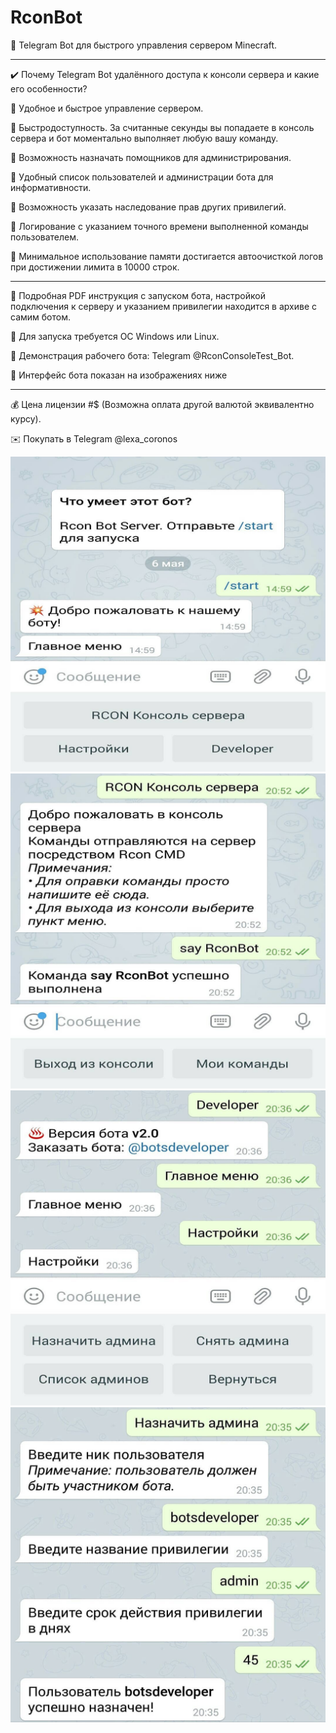 # RconBot

💎 Telegram Bot для быстрого управления сервером Minecraft.

-----------------------------------

✔️ Почему Telegram Bot удалённого доступа к консоли сервера и какие его особенности?

🔸 Удобное и быстрое управление сервером.

🔸 Быстродоступность. За считанные секунды вы попадаете в консоль сервера и бот моментально выполняет любую вашу команду.

🔸 Возможность назначать помощников для администрирования.

🔸 Удобный список пользователей и администрации бота для информативности.

🔸 Возможность указать наследование прав других привилегий.

🔸 Логирование с указанием точного времени выполненной команды пользователем.

🔸 Минимальное использование памяти достигается автоочисткой логов при достижении лимита в 10000 строк.

-----------------------------------

🔹 Подробная PDF инструкция с запуском бота, настройкой подключения к серверу и указанием привилегии находится в архиве с самим ботом.

🔹 Для запуска требуется ОС Windows или Linux.

🔹 Демонстрация рабочего бота: Telegram @RconConsoleTest_Bot.

🔹 Интерфейс бота показан на изображениях ниже

-----------------------------------

💰 Цена лицензии #$ (Возможна оплата другой валютой эквивалентно курсу).

✉️ Покупать в Telegram @lexa_coronos


![screen1](https://github.com/LexaCoronos/RconBot/blob/master/img/screenshot1.jpg)
![screen2](https://github.com/LexaCoronos/RconBot/blob/master/img/screenshot2.jpg)
![screen3](https://github.com/LexaCoronos/RconBot/blob/master/img/screenshot3.jpg)
![screen4](https://github.com/LexaCoronos/RconBot/blob/master/img/screenshot4.jpg)
